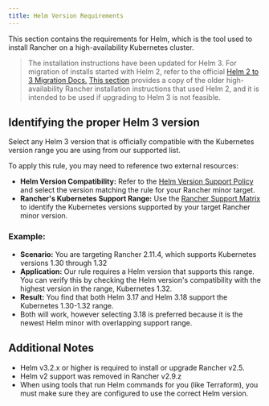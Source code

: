```yaml
---
title: Helm Version Requirements
---
```


<head>
  <link rel="canonical" href="https://ranchermanager.docs.rancher.com/getting-started/installation-and-upgrade/resources/helm-version-requirements"/>
</head>

This section contains the requirements for Helm, which is the tool used to install Rancher on a high-availability Kubernetes cluster.

> The installation instructions have been updated for Helm 3. For migration of installs started with Helm 2, refer to the official [Helm 2 to 3 Migration Docs.](https://helm.sh/blog/migrate-from-helm-v2-to-helm-v3/) [This section](https://github.com/rancher/rancher-docs/tree/main/archived_docs/en/version-2.0-2.4/getting-started/installation-and-upgrade/advanced-options/advanced-use-cases/helm2/helm2.md) provides a copy of the older high-availability Rancher installation instructions that used Helm 2, and it is intended to be used if upgrading to Helm 3 is not feasible.

<DeprecationHelm2 />

## Identifying the proper Helm 3 version

Select any Helm 3 version that is officially compatible with the Kubernetes version range you are using from our supported list.

To apply this rule, you may need to reference two external resources:
- **Helm Version Compatibility:** Refer to the [Helm Version Support Policy](https://helm.sh/docs/topics/version_skew/) and select the version matching the rule for your Rancher minor target.
- **Rancher's Kubernetes Support Range:** Use the [Rancher Support Matrix](https://rancher.com/support-maintenance-terms/) to identify the Kubernetes versions supported by your target Rancher minor version.

### Example:
- **Scenario:** You are targeting Rancher 2.11.4, which supports Kubernetes versions 1.30 through 1.32
- **Application:** Our rule requires a Helm version that supports this range. You can verify this by checking the Helm version's compatibility with the highest version in the range, Kubernetes 1.32.
- **Result:** You find that both Helm 3.17 and Helm 3.18 support the Kubernetes 1.30-1.32 range.
- Both will work, however selecting 3.18 is preferred because it is the newest Helm minor with overlapping support range.

## Additional Notes

- Helm v3.2.x or higher is required to install or upgrade Rancher v2.5.
- Helm v2 support was removed in Rancher v2.9.z
- When using tools that run Helm commands for you (like Terraform), you must make sure they are configured to use the correct Helm version.
